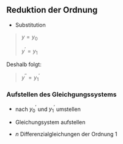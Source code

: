 ## Reduktion der Ordnung

- Substitution

> $y = y_0$
>
> $y^{\prime} = y_1$

Deshalb folgt:

> $y^{\prime \prime} = y_1^{\prime}$

### Aufstellen des Gleichgungssystems
- nach $y_0^{\prime}$ und $y_1^{\prime}$ umstellen

- Gleichungsystem aufstellen 
- $n$ Differenzialgleichungen der Ordnung $1$



